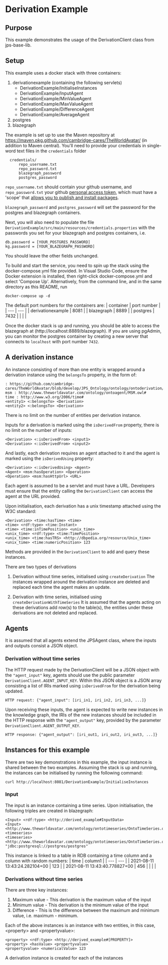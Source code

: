 # Derivation Example

## Purpose
This example demonstrates the usage of the DerivationClient class from jps-base-lib.

## Setup
This example uses a docker stack with three containers:

1. derivationexample (containing the following servlets)
    - DerivationExample/InitialiseInstances
    - DerivationExample/InputAgent
    - DerivationExample/MinValueAgent
    - DerivationExample/MaxValueAgent
    - DerivationExample/DifferenceAgent
    - DerivationExample/AverageAgent
2. postgres
3. blazegraph

The example is set up to use the Maven repository at https://maven.pkg.github.com/cambridge-cares/TheWorldAvatar/ (in addition to Maven central).
You'll need to provide  your credentials in single-word text files in the `credentials` folder
```
  credentials/
      repo_username.txt
      repo_password.txt
      blazegraph_password
      postgres_password
```

`repo_username.txt` should contain your github username, and `repo_password.txt` your github [personal access token](https://docs.github.com/en/github/authenticating-to-github/creating-a-personal-access-token), which must have a 'scope' that [allows you to publish and install packages](https://docs.github.com/en/packages/working-with-a-github-packages-registry/working-with-the-apache-maven-registry#authenticating-to-github-packages).

`blazegraph_password` and `postgres_password` will set the password for the postgres and blazegraph containers.

Next, you will also need to populate the file `DerivationExample/src/main/resources/credentials.properties` with the passwords you set for your blazegraph and postgres containers, i.e.
```
db.password = [YOUR_POSTGRES_PASSWORD]
kg.password = [YOUR_BLAZEGRAPH_PASSWORD]
```
You should leave the other fields unchanged.

To build and start the service, you need to spin up the stack using the docker-compose.yml file provided.
In Visual Studio Code, ensure the Docker extension is installed, then right-click docker-compose.yml and select 'Compose Up'.
Alternatively, from the command line, and in the same directory as this README, run

```
docker-compose up -d
```

The default port numbers for the containers are:
| container | port number |
| --- | --- |
| derivationexample | 8081 |
| blazegraph | 8889 |
| postgres | 7432 |
|  |  |

Once the docker stack is up and running, you should be able to access the blazegraph at (http://localhost:8889/blazegraph). If you are using pgAdmin, you can monitor the postgres container by creating a new server that connects to `localhost` with port number `7432`.

## A derivation instance
An instance consisting of more than one entity is wrapped around a derivation instance using the `belongsTo` property, in the form of:
```
: https://github.com/cambridge-cares/TheWorldAvatar/blob/develop/JPS_Ontology/ontology/ontoderivation/OntoDerivation.owl#
msm : http://www.theworldavatar.com/ontology/ontoagent/MSM.owl#
time : http://www.w3.org/2006/time#
<entity1> <:belongsTo> <Derivation>
<entity2> <:belongsTo> <Derivation>
```
There is no limit on the number of entities per derivation instance.

Inputs for a derivation is marked using the `isDerivedFrom` property, there is no limit on the number of inputs:
```
<Derivation> <:isDerivedFrom> <input1>
<Derivation> <:isDerivedFrom> <input2>
```
And lastly, each derivation requires an agent attached to it and the agent is marked using the `isDerivedUsing` property:
```
<Derivation> <:isDerivedUsing> <Agent>
<Agent> <msm:hasOperation> <Operation>
<Operation> <msm:hasHttpUrl> <URL>
```
Each agent is assumed to be a servlet and must have a URL. Developers must ensure that the entity calling the `DerivationClient` can access the agent at the URL provided.

Upon initialisation, each derivation has a unix timestamp attached using the W3C standard:
```
<Derivation> <time:hasTime> <time>
<time> <rdf:type> <time:Instant>
<time> <time:inTimePosition> <unix_time>
<unix_time> <rdf:type> <time:TimePosition>
<unix_time> <time:hasTRS> <http://dbpedia.org/resource/Unix_time>
<unix_time> <time:numericPosition> 123
```
Methods are provided in the `DerivationClient` to add and query these instances.

There are two types of derivations
1. Derivation without time series, initialised using `createDerivation`
  The instances wrapped around the derivation instance are deleted and replaced each time the agent makes an update.

2. Derivation with time series, initialised using `createDerivationWithTimeSeries`
  It is assumed that the agents acting on these derivations add row(s) to the table(s), the entities under these derivations are not deleted and replaced.

## Agents
It is assumed that all agents extend the JPSAgent class, where the inputs and outputs consist a JSON object.
### Derivation without time series
The HTTP request made by the DerivationClient will be a JSON object with the `"agent_input"` key, agents should use the public parameter `DerivationClient.AGENT_INPUT_KEY`. Within this JSON object is a JSON array consisting a list of IRIs marked using `isDerivedFrom` for the derivation being updated.
```
HTTP request: {"agent_input": [iri_in1, iri_in2, iri_in3, ...]}
```
Upon receiving these inputs, the agent is expected to write new instances in the knowledge graph, the IRIs of the new instances should be included in the HTTP response with the `"agent_output"` key, provided by the parameter `DerivationClient.AGENT_OUTPUT_KEY`.
```
HTTP response: {"agent_output": [iri_out1, iri_out2, iri_out3, ...]}
```

## Instances for this example
There are two key demonstrations in this example, the input instance is shared between the two examples. Assuming the stack is up and running, the instances can be initialised by running the following command:
```
curl http://localhost:8081/DerivationExample/InitialiseInstances
```

### Input
The input is an instance containing a time series. Upon initialisation, the following triples are created in blazegraph:
```
<Input> <rdf:type> <http://derived_example#InputData>
<Input> <http://www.theworldavatar.com/ontology/ontotimeseries/OntoTimeSeries.owl#hasTimeSeries> <timeseries>
<timeseries> <http://www.theworldavatar.com/ontology/ontotimeseries/OntoTimeSeries.owl#hasRDB> "jdbc:postgresql://postgres/postgres"
```
This instance is linked to a table in RDB containing a time column and a column with random numbers:
| time | column1 |
| --- | --- |
| 2021-08-11 13:43:24.282104+00 | 123 |
| 2021-08-11 13:43:40.778827+00 | 456 |
|  |  |

### Derivations without time series
There are three key instances:
1. Maximum value - This derivation is the maximum value of the input
2. Minimum value - This derivation is the minimum value of the input
3. Difference - This is the difference between the maximum and minimum value, i.e. maximum - minimum.

Each of the above instances is an instance with two entities, in this case, &lt;property&gt; and &lt;propertyvalue&gt;:
```
<property> <rdf:type> <http://derived_example#[PROPERTY]>
<property> <hasValue> <propertyvalue>
<propertyvalue> <numericalValue> 123
```

A derivation instance is created for each of the instances